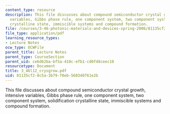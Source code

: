 ```yaml
---
content_type: resource
description: This file discusses about compound semiconductor crystal growth, intensive
  variables, Gibbs phase rule, one component system, two component system, solidification
  crystalline state, immiscible systems and compound formation.
file: /courses/3-46-photonic-materials-and-devices-spring-2006/81135cf28c5a3b79f0eb560340761e2b_3_46l12_crysgrow.pdf
file_type: application/pdf
learning_resource_types:
- Lecture Notes
ocw_type: OCWFile
parent_title: Lecture Notes
parent_type: CourseSection
parent_uid: ce6d62ba-bf5a-410c-efb1-cd0f48ceec10
resourcetype: Document
title: 3_46l12_crysgrow.pdf
uid: 81135cf2-8c5a-3b79-f0eb-560340761e2b
---
```

This file discusses about compound semiconductor crystal growth, intensive variables, Gibbs phase rule, one component system, two component system, solidification crystalline state, immiscible systems and compound formation.

